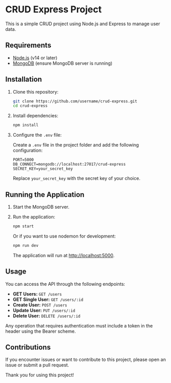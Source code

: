 # CRUD Express Project

This is a simple CRUD project using Node.js and Express to manage user data.

## Requirements

- [Node.js](https://nodejs.org/) (v14 or later)
- [MongoDB](https://www.mongodb.com/) (ensure MongoDB server is running)

## Installation

1. Clone this repository:

   ```bash
   git clone https://github.com/username/crud-express.git
   cd crud-express
   ```

2. Install dependencies:

   ```bash
   npm install
   ```

3. Configure the `.env` file:

   Create a `.env` file in the project folder and add the following configuration:

   ```env
   PORT=5000
   DB_CONNECT=mongodb://localhost:27017/crud-express
   SECRET_KEY=your_secret_key
   ```

   Replace `your_secret_key` with the secret key of your choice.

## Running the Application

1. Start the MongoDB server.

2. Run the application:

   ```bash
   npm start
   ```

   Or if you want to use nodemon for development:

   ```bash
   npm run dev
   ```

   The application will run at [http://localhost:5000](http://localhost:5000).

## Usage

You can access the API through the following endpoints:

- **GET Users:** `GET /users`
- **GET Single User:** `GET /users/:id`
- **Create User:** `POST /users`
- **Update User:** `PUT /users/:id`
- **Delete User:** `DELETE /users/:id`

Any operation that requires authentication must include a token in the header using the Bearer scheme.

## Contributions

If you encounter issues or want to contribute to this project, please open an issue or submit a pull request.

Thank you for using this project!

